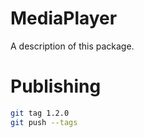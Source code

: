 # MediaPlayer

A description of this package.

# Publishing

```bash
git tag 1.2.0
git push --tags
```
